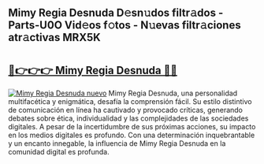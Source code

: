 ## Mimy Regia Desnuda D𝚎sn𝚞dos filtr𝚊dos - Parts-U0O Vid𝚎os f𝚘tos - N𝚞evas filtr𝚊ciones atr𝚊ctivas MRX5K

# <h2><a href="http://mb8p2h.tromn.icu/?c=Mimy+Regia+Desnuda">🔗👉👉👉 Mimy Regia Desnuda 🔗🔗</a></h2>

[![Mimy Regia Desnuda nuevo](https://i.imgur.com/pEAQMta.gif)](http://mb8p2h.tromn.icu/?c=Mimy+Regia+Desnuda)
Mimy Regia Desnuda, una personalidad multifacética y enigmática, desafía la comprensión fácil. Su estilo distintivo de comunicación en línea ha cautivado y provocado críticas, generando debates sobre ética, individualidad y las complejidades de las sociedades digitales. A pesar de la incertidumbre de sus próximas acciones, su impacto en los medios digitales es profundo. Con una determinación inquebrantable y un encanto innegable, la influencia de Mimy Regia Desnuda en la comunidad digital es profunda.
